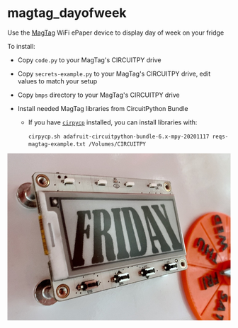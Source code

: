 # magtag_dayofweek

Use the [MagTag](https://www.adafruit.com/magtag) WiFi ePaper device to display day of week on your fridge

To install:

- Copy `code.py` to your MagTag's CIRCUITPY drive

- Copy `secrets-example.py` to your MagTag's CIRCUITPY drive, edit values to match your setup

- Copy `bmps` directory to your MagTag's CIRCUITPY drive

- Install needed MagTag libraries from CircuitPython Bundle

  - If you have [`cirpycp`](https://github.com/todbot/cirpycp) installed, you can install libraries with:
  
      `cirpycp.sh adafruit-circuitpython-bundle-6.x-mpy-20201117 reqs-magtag-example.txt /Volumes/CIRCUITPY`


<img width=800 src="./magtag_dayofweek_800.jpg" />
